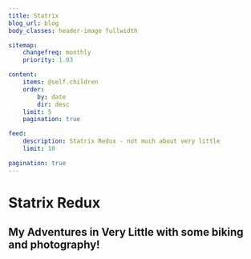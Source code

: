 ```yaml
---
title: Statrix 
blog_url: blog
body_classes: header-image fullwidth

sitemap:
    changefreq: monthly
    priority: 1.03

content:
    items: @self.children
    order:
        by: date
        dir: desc
    limit: 5
    pagination: true

feed:
    description: Statrix Redux - not much about very little 
    limit: 10

pagination: true
---
```


# Statrix Redux
## My Adventures in **Very Little** with some biking and photography!
